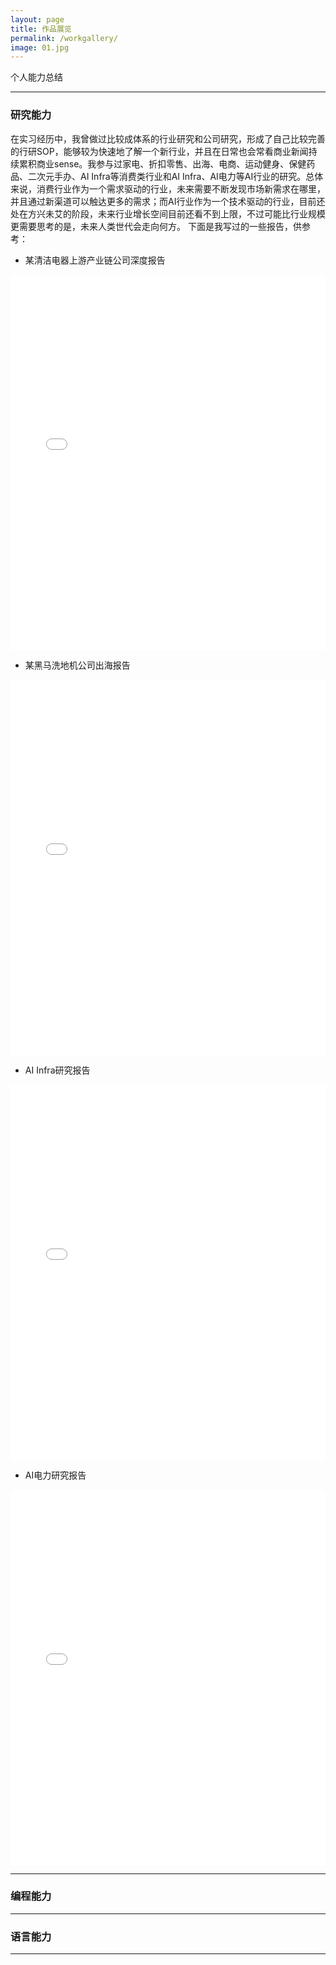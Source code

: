 ```yaml
---
layout: page
title: 作品展览
permalink: /workgallery/
image: 01.jpg
---
```


个人能力总结

***

### 研究能力

在实习经历中，我曾做过比较成体系的行业研究和公司研究，形成了自己比较完善的行研SOP，能够较为快速地了解一个新行业，并且在日常也会常看商业新闻持续累积商业sense。我参与过家电、折扣零售、出海、电商、运动健身、保健药品、二次元手办、AI Infra等消费类行业和AI Infra、AI电力等AI行业的研究。总体来说，消费行业作为一个需求驱动的行业，未来需要不断发现市场新需求在哪里，并且通过新渠道可以触达更多的需求；而AI行业作为一个技术驱动的行业，目前还处在方兴未艾的阶段，未来行业增长空间目前还看不到上限，不过可能比行业规模更需要思考的是，未来人类世代会走向何方。
下面是我写过的一些报告，供参考：

* 某清洁电器上游产业链公司深度报告

<body>
    <!-- 展示区域 -->
    <main class="cleaner-report">
        <!-- 预览区域 -->
        <section class="report-preview">
            <iframe src="/assets/春光科技（603657）深度 240129.pdf" width="100%" height="600px" style="border: none;"></iframe>
        </section>
    </main>
</body>

* 某黑马洗地机公司出海报告

<body>
    <!-- 展示区域 -->
    <main class="cleaner-report">
        <!-- 预览区域 -->
        <section class="report-preview">
            <iframe src="/assets/追觅出海梳理231208.pdf" width="100%" height="600px" style="border: none;"></iframe>
        </section>
    </main>
</body>

* AI Infra研究报告
<body>
    <!-- 展示区域 -->
    <main class="cleaner-report">
        <!-- 预览区域 -->
        <section class="report-preview">
            <iframe src="/assets/AI Infra研究报告.pdf" width="100%" height="600px" style="border: none;"></iframe>
        </section>
    </main>
</body>

* AI电力研究报告
<body>
    <!-- 展示区域 -->
    <main class="cleaner-report">
        <!-- 预览区域 -->
        <section class="report-preview">
            <iframe src="/assets/AI电力研究报告.pdf" width="100%" height="600px" style="border: none;"></iframe>
        </section>
    </main>
</body>

---
### 编程能力

---
### 语言能力

---
### 
